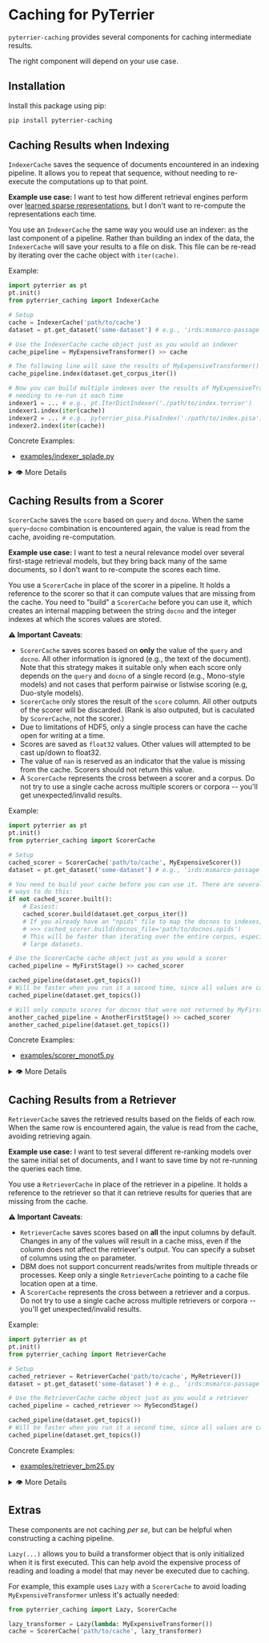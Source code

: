 # Caching for PyTerrier

`pyterrier-caching` provides several components for caching intermediate results.

The right component will depend on your use case.

## Installation

Install this package using pip:

```bash
pip install pyterrier-caching
```

## Caching Results when Indexing

`IndexerCache` saves the sequence of documents encountered in an indexing pipeline.
It allows you to repeat that sequence, without needing to re-execute the computations
up to that point.

**Example use case:** I want to test how different retrieval engines perform over [learned
sparse representations](https://arxiv.org/abs/2303.13416), but I don't want to
re-compute the representations each time.

You use an `IndexerCache` the same way you would use an indexer: as the last component
of a pipeline. Rather than building an index of the data, the `IndexerCache` will save
your results to a file on disk. This file can be re-read by iterating over the cache
object with `iter(cache)`.

Example:

```python
import pyterrier as pt
pt.init()
from pyterrier_caching import IndexerCache

# Setup
cache = IndexerCache('path/to/cache')
dataset = pt.get_dataset('some-dataset') # e.g., 'irds:msmarco-passage'

# Use the IndexerCache cache object just as you would an indexer
cache_pipeline = MyExpensiveTransformer() >> cache

# The following line will save the results of MyExpensiveTransformer() to path/to/cache
cache_pipeline.index(dataset.get_corpus_iter())

# Now you can build multiple indexes over the results of MyExpensiveTransformer without
# needing to re-run it each time
indexer1 = ... # e.g., pt.IterDictIndexer('./path/to/index.terrier')
indexer1.index(iter(cache))
indexer2 = ... # e.g., pyterrier_pisa.PisaIndex('./path/to/index.pisa')
indexer2.index(iter(cache))
```

Concrete Examples:
 - [examples/indexer_splade.py](examples/indexer_splade.py)

<details>
<summary>👁‍ More Details</summary>

`IndexerCache` currently has one implementation, `Lz4PickleIndexerCache`, which is
set as the default. `Lz4PickleIndexerCache` saves the sequence as a sequence of
LZ4-compressed pickled dicts in the file: `data.pkl.lz4`. Byte-level offsets for each
document are stored as a numpy-compatible float64 array in `offsets.np`. If the `docno`
column is present, an [`npids`]() structure is also stored, facilitating reverse-lookups
of documents by their docno.

</details>


## Caching Results from a Scorer

`ScorerCache` saves the `score` based on `query` and `docno`. When the same
`query`-`docno` combination is encountered again, the value is read from the cache,
avoiding re-computation.

**Example use case:** I want to test a neural relevance model over several first-stage
retrieval models, but they bring back many of the same documents, so I don't want to
re-compute the scores each time.

You use a `ScorerCache` in place of the scorer in a pipeline. It holds a reference to
the scorer so that it can compute values that are missing from the cache. You need to
"build" a `ScorerCache` before you can use it, which creates an internal mapping between
the string `docno` and the integer indexes at which the scores values are stored.

**⚠️ Important Caveats**:
 - `ScorerCache` saves scores based on **only** the value of the `query` and `docno`. All
   other information is ignored (e.g., the text of the document). Note that this strategy
   makes it suitable only when each score only depends on the `query` and `docno` of a single
   record (e.g., Mono-style models) and not cases that perform pairwise or listwise scoring
   (e.g, Duo-style models).
 - `ScorerCache` only stores the result of the `score` column. All other outputs of the
   scorer will be discarded. (Rank is also outputed, but is caculated by `ScorerCache`,
   not the scorer.)
 - Due to limitations of HDF5, only a single process can have the cache open for writing
   at a time.
 - Scores are saved as `float32` values. Other values will attempted to be cast up/down
   to float32.
 - The value of `nan` is reserved as an indicator that the value is missing from the cache.
   Scorers should not return this value.
 - A `ScorerCache` represents the cross between a scorer and a corpus. Do not try to use a
   single cache across multiple scorers or corpora -- you'll get unexpected/invalid results.

Example:

```python
import pyterrier as pt
pt.init()
from pyterrier_caching import ScorerCache

# Setup
cached_scorer = ScorerCache('path/to/cache', MyExpensiveScorer())
dataset = pt.get_dataset('some-dataset') # e.g., 'irds:msmarco-passage'

# You need to build your cache before you can use it. There are several
# ways to do this:
if not cached_scorer.built():
    # Easiest:
    cached_scorer.build(dataset.get_corpus_iter())
    # If you already have an "npids" file to map the docnos to indexes, you can use:
    # >>> cached_scorer.build(docnos_file='path/to/docnos.npids')
    # This will be faster than iterating over the entire corpus, especially for
    # large datasets.

# Use the ScorerCache cache object just as you would a scorer
cached_pipeline = MyFirstStage() >> cached_scorer

cached_pipeline(dataset.get_topics())
# Will be faster when you run it a second time, since all values are cached
cached_pipeline(dataset.get_topics())

# Will only compute scores for docnos that were not returned by MyFirstStage()
another_cached_pipeline = AnotherFirstStage() >> cached_scorer
another_cached_pipeline(dataset.get_topics())
```

Concrete Examples:
 - [examples/scorer_monot5.py](examples/scorer_monot5.py)

<details>
<summary>👁‍ More Details</summary>

`ScorerCache` currently has one implementation, `Hdf5ScorerCache`, which is
set as the default. `Hdf5ScorerCache` saves scores in an HDF5 file.

</details>


## Caching Results from a Retriever

`RetrieverCache` saves the retrieved results based on the fields of each row. When the
same row is encountered again, the value is read from the cache, avoiding retrieving again.

**Example use case:** I want to test several different re-ranking models over the same
initial set of documents, and I want to save time by not re-running the queries each time.

You use a `RetrieverCache` in place of the retriever in a pipeline. It holds a reference to
the retriever so that it can retrieve results for queries that are missing from the cache.

**⚠️ Important Caveats**:
 - `RetrieverCache` saves scores based on **all** the input columns by default. Changes in
   any of the values will result in a cache miss, even if the column does not affect the
   retriever's output. You can specify a subset of columns using the `on` parameter.
 - DBM does not support concurrent reads/writes from multiple threads or processes. Keep only
   a single `RetrieverCache` pointing to a cache file location open at a time.
 - A `ScorerCache` represents the cross between a retriever and a corpus. Do not try to use a
   single cache across multiple retrievers or corpora -- you'll get unexpected/invalid results.

Example:

```python
import pyterrier as pt
pt.init()
from pyterrier_caching import RetrieverCache

# Setup
cached_retriever = RetrieverCache('path/to/cache', MyRetriever())
dataset = pt.get_dataset('some-dataset') # e.g., 'irds:msmarco-passage'

# Use the RetrieverCache cache object just as you would a retriever
cached_pipeline = cached_retriever >> MySecondStage()

cached_pipeline(dataset.get_topics())
# Will be faster when you run it a second time, since all values are cached
cached_pipeline(dataset.get_topics())
```

Concrete Examples:
 - [examples/retriever_bm25.py](examples/retriever_bm25.py)

<details>
<summary>👁‍ More Details</summary>

`RetrieverCache` currently has one implementation, `DbmScorerCache`, which is
set as the default. `DbmScorerCache` saves results as a
[`dbm`](https://docs.python.org/3/library/dbm.html) file.

</details>

## Extras

These components are not caching _per se_, but can be helpful when constructing a
caching pipeline.

`Lazy(...)` allows you to build a transformer object that is only initialized when
it is first executed. This can help avoid the expensive process of reading and loading
a model that may never be executed due to caching.

For example, this example uses `Lazy` with a `ScorerCache` to avoid loading `MyExpensiveTransformer`
unless it's actually needed:

```python
from pyterrier_caching import Lazy, ScorerCache

lazy_transformer = Lazy(lambda: MyExpensiveTransformer())
cache = ScorerCache('path/to/cache', lazy_transformer)
```
